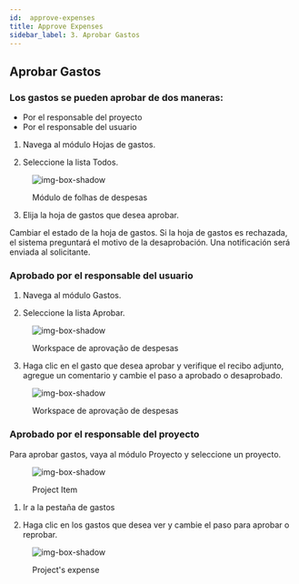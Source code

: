 ```yaml
---
id:  approve-expenses
title: Approve Expenses
sidebar_label: 3. Aprobar Gastos
---
```


## Aprobar Gastos


### Los gastos se pueden aprobar de dos maneras:

- Por el responsable del proyecto
- Por el responsable del usuario



1. Navega al módulo Hojas de gastos.

2. Seleccione la lista Todos.

<figure>

![img-box-shadow](/img/university/expenses/university-expense-sheets-1.png)
<figcaption>Módulo de folhas de despesas</figcaption>
</figure>

3. Elija la hoja de gastos que desea aprobar.


Cambiar el estado de la hoja de gastos. Si la hoja de gastos es rechazada, el sistema preguntará el motivo de la desaprobación.
Una notificación será enviada al solicitante.


### Aprobado por el responsable del usuario


1. Navega al módulo Gastos.

2. Seleccione la lista Aprobar.

<figure>

![img-box-shadow](/img/university/expenses/university-expenses-approve-1.png)
<figcaption>Workspace de aprovação de despesas</figcaption>
</figure>

3. Haga clic en el gasto que desea aprobar y verifique el recibo adjunto, agregue un comentario y cambie el paso a aprobado o desaprobado.

<figure>

![img-box-shadow](/img/university/expenses/university-expenses-approve-2.png)
<figcaption>Workspace de aprovação de despesas</figcaption>
</figure>


### Aprobado por el responsable del proyecto

Para aprobar gastos, vaya al módulo Proyecto y seleccione un proyecto.

<figure>

![img-box-shadow](/img/university/expenses/university-expenses-3-project.png)
<figcaption>Project Item</figcaption>
</figure>


1. Ir a la pestaña de gastos

2. Haga clic en los gastos que desea ver y cambie el paso para aprobar o reprobar.


<figure>

![img-box-shadow](/img/university/expenses/university-expenses-approve-3.png)
<figcaption>Project's expense</figcaption>
</figure>


